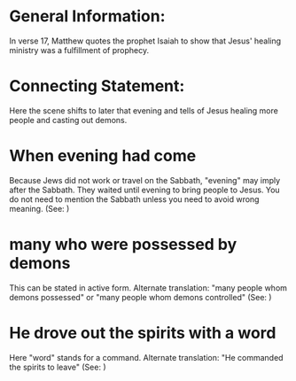 
# General Information:
In verse 17, Matthew quotes the prophet Isaiah to show that Jesus' healing ministry was a fulfillment of prophecy.

# Connecting Statement:
Here the scene shifts to later that evening and tells of Jesus healing more people and casting out demons.

# When evening had come
Because Jews did not work or travel on the Sabbath, "evening" may imply after the Sabbath. They waited until evening to bring people to Jesus. You do not need to mention the Sabbath unless you need to avoid wrong meaning. (See: )

# many who were possessed by demons
This can be stated in active form. Alternate translation: "many people whom demons possessed" or "many people whom demons controlled" (See: )

# He drove out the spirits with a word
Here "word" stands for a command. Alternate translation: "He commanded the spirits to leave" (See: )